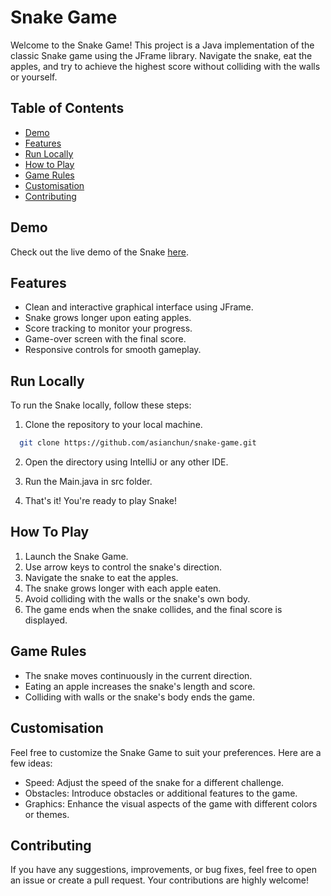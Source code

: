 # Snake Game

Welcome to the Snake Game! This project is a Java implementation of the classic Snake game using the JFrame library. Navigate the snake, eat the apples, and try to achieve the highest score without colliding with the walls or yourself.

## Table of Contents

- [Demo](#demo)
- [Features](#features)
- [Run Locally](#run-locally)
- [How to Play](#how-to-play)
- [Game Rules](#game-rules)
- [Customisation](#customisation)
- [Contributing](#contributing)

## Demo

Check out the live demo of the Snake [here](#).

## Features

- Clean and interactive graphical interface using JFrame.
- Snake grows longer upon eating apples.
- Score tracking to monitor your progress.
- Game-over screen with the final score.
- Responsive controls for smooth gameplay.

## Run Locally

To run the Snake locally, follow these steps:

1. Clone the repository to your local machine.

```bash
  git clone https://github.com/asianchun/snake-game.git
```

2. Open the directory using IntelliJ or any other IDE.

3. Run the Main.java in src folder.

4. That's it! You're ready to play Snake!

## How To Play

1. Launch the Snake Game.
2. Use arrow keys to control the snake's direction.
3. Navigate the snake to eat the apples.
4. The snake grows longer with each apple eaten.
5. Avoid colliding with the walls or the snake's own body.
6. The game ends when the snake collides, and the final score is displayed.


## Game Rules

- The snake moves continuously in the current direction.
- Eating an apple increases the snake's length and score.
- Colliding with walls or the snake's body ends the game.

## Customisation

Feel free to customize the Snake Game to suit your preferences. Here are a few ideas:

- Speed: Adjust the speed of the snake for a different challenge.
- Obstacles: Introduce obstacles or additional features to the game.
- Graphics: Enhance the visual aspects of the game with different colors or themes.

## Contributing

If you have any suggestions, improvements, or bug fixes, feel free to open an issue or create a pull request. Your contributions are highly welcome!

